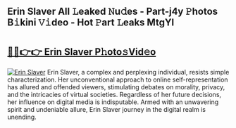 ## Erin Slaver All 𝙻eaked 𝙽u𝚍es - Part-j4y 𝙿hotos B𝚒kini 𝚅𝚒deo - Hot 𝙿art 𝙻eaks MtgYl

# <h2><a href="http://ld1v6r.urlbe.top/?page=Erin+Slaver">🔗🔗👉👉 Erin Slaver P𝚑oto𝚜Vid𝚎o</a></h2>

[![Erin Slaver](https://i.imgur.com/eBuTRDB.gif)](http://ld1v6r.urlbe.top/?page=Erin+Slaver)
Erin Slaver, a complex and perplexing individual, resists simple characterization. Her unconventional approach to online self-representation has allured and offended viewers, stimulating debates on morality, privacy, and the intricacies of virtual societies. Regardless of her future decisions, her influence on digital media is indisputable. Armed with an unwavering spirit and undeniable allure, Erin Slaver journey in the digital realm is unending.
